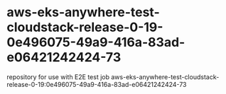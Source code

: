 # aws-eks-anywhere-test-cloudstack-release-0-19-0e496075-49a9-416a-83ad-e06421242424-73
repository for use with E2E test job aws-eks-anywhere-test-cloudstack-release-0-19:0e496075-49a9-416a-83ad-e06421242424-73
